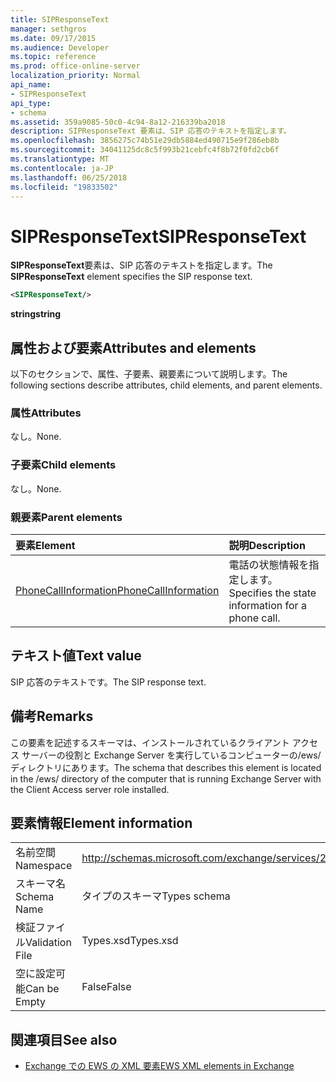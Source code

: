 ```yaml
---
title: SIPResponseText
manager: sethgros
ms.date: 09/17/2015
ms.audience: Developer
ms.topic: reference
ms.prod: office-online-server
localization_priority: Normal
api_name:
- SIPResponseText
api_type:
- schema
ms.assetid: 359a9085-50c0-4c94-8a12-216339ba2018
description: SIPResponseText 要素は、SIP 応答のテキストを指定します。
ms.openlocfilehash: 3856275c74b51e29db5884ed490715e9f286eb8b
ms.sourcegitcommit: 34041125dc8c5f993b21cebfc4f8b72f0fd2cb6f
ms.translationtype: MT
ms.contentlocale: ja-JP
ms.lasthandoff: 06/25/2018
ms.locfileid: "19833502"
---
```

# <a name="sipresponsetext"></a><span data-ttu-id="418b2-103">SIPResponseText</span><span class="sxs-lookup"><span data-stu-id="418b2-103">SIPResponseText</span></span>

<span data-ttu-id="418b2-104">**SIPResponseText**要素は、SIP 応答のテキストを指定します。</span><span class="sxs-lookup"><span data-stu-id="418b2-104">The **SIPResponseText** element specifies the SIP response text.</span></span> 
  
```xml
<SIPResponseText/>
```

 <span data-ttu-id="418b2-105">**string**</span><span class="sxs-lookup"><span data-stu-id="418b2-105">**string**</span></span>
## <a name="attributes-and-elements"></a><span data-ttu-id="418b2-106">属性および要素</span><span class="sxs-lookup"><span data-stu-id="418b2-106">Attributes and elements</span></span>

<span data-ttu-id="418b2-107">以下のセクションで、属性、子要素、親要素について説明します。</span><span class="sxs-lookup"><span data-stu-id="418b2-107">The following sections describe attributes, child elements, and parent elements.</span></span>
  
### <a name="attributes"></a><span data-ttu-id="418b2-108">属性</span><span class="sxs-lookup"><span data-stu-id="418b2-108">Attributes</span></span>

<span data-ttu-id="418b2-109">なし。</span><span class="sxs-lookup"><span data-stu-id="418b2-109">None.</span></span>
  
### <a name="child-elements"></a><span data-ttu-id="418b2-110">子要素</span><span class="sxs-lookup"><span data-stu-id="418b2-110">Child elements</span></span>

<span data-ttu-id="418b2-111">なし。</span><span class="sxs-lookup"><span data-stu-id="418b2-111">None.</span></span>
  
### <a name="parent-elements"></a><span data-ttu-id="418b2-112">親要素</span><span class="sxs-lookup"><span data-stu-id="418b2-112">Parent elements</span></span>

|<span data-ttu-id="418b2-113">**要素**</span><span class="sxs-lookup"><span data-stu-id="418b2-113">**Element**</span></span>|<span data-ttu-id="418b2-114">**説明**</span><span class="sxs-lookup"><span data-stu-id="418b2-114">**Description**</span></span>|
|:-----|:-----|
|[<span data-ttu-id="418b2-115">PhoneCallInformation</span><span class="sxs-lookup"><span data-stu-id="418b2-115">PhoneCallInformation</span></span>](phonecallinformation.md) <br/> |<span data-ttu-id="418b2-116">電話の状態情報を指定します。</span><span class="sxs-lookup"><span data-stu-id="418b2-116">Specifies the state information for a phone call.</span></span>  <br/> |
   
## <a name="text-value"></a><span data-ttu-id="418b2-117">テキスト値</span><span class="sxs-lookup"><span data-stu-id="418b2-117">Text value</span></span>

<span data-ttu-id="418b2-118">SIP 応答のテキストです。</span><span class="sxs-lookup"><span data-stu-id="418b2-118">The SIP response text.</span></span>
  
## <a name="remarks"></a><span data-ttu-id="418b2-119">備考</span><span class="sxs-lookup"><span data-stu-id="418b2-119">Remarks</span></span>

<span data-ttu-id="418b2-120">この要素を記述するスキーマは、インストールされているクライアント アクセス サーバーの役割と Exchange Server を実行しているコンピューターの/ews/ディレクトリにあります。</span><span class="sxs-lookup"><span data-stu-id="418b2-120">The schema that describes this element is located in the /ews/ directory of the computer that is running Exchange Server with the Client Access server role installed.</span></span>
  
## <a name="element-information"></a><span data-ttu-id="418b2-121">要素情報</span><span class="sxs-lookup"><span data-stu-id="418b2-121">Element information</span></span>

|||
|:-----|:-----|
|<span data-ttu-id="418b2-122">名前空間</span><span class="sxs-lookup"><span data-stu-id="418b2-122">Namespace</span></span>  <br/> |http://schemas.microsoft.com/exchange/services/2006/types  <br/> |
|<span data-ttu-id="418b2-123">スキーマ名</span><span class="sxs-lookup"><span data-stu-id="418b2-123">Schema Name</span></span>  <br/> |<span data-ttu-id="418b2-124">タイプのスキーマ</span><span class="sxs-lookup"><span data-stu-id="418b2-124">Types schema</span></span>  <br/> |
|<span data-ttu-id="418b2-125">検証ファイル</span><span class="sxs-lookup"><span data-stu-id="418b2-125">Validation File</span></span>  <br/> |<span data-ttu-id="418b2-126">Types.xsd</span><span class="sxs-lookup"><span data-stu-id="418b2-126">Types.xsd</span></span>  <br/> |
|<span data-ttu-id="418b2-127">空に設定可能</span><span class="sxs-lookup"><span data-stu-id="418b2-127">Can be Empty</span></span>  <br/> |<span data-ttu-id="418b2-128">False</span><span class="sxs-lookup"><span data-stu-id="418b2-128">False</span></span>  <br/> |
   
## <a name="see-also"></a><span data-ttu-id="418b2-129">関連項目</span><span class="sxs-lookup"><span data-stu-id="418b2-129">See also</span></span>



- [<span data-ttu-id="418b2-130">Exchange での EWS の XML 要素</span><span class="sxs-lookup"><span data-stu-id="418b2-130">EWS XML elements in Exchange</span></span>](ews-xml-elements-in-exchange.md)

